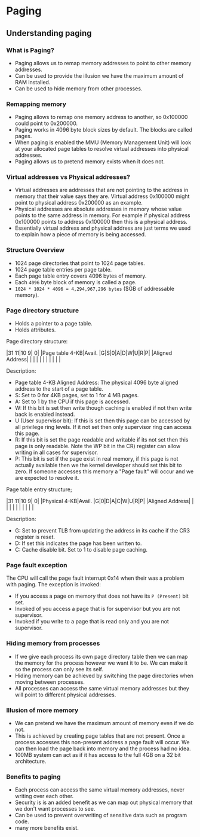 # Paging

## Understanding paging

### What is Paging?

- Paging allows us to remap memory addresses to point to other memory addresses.
- Can be used to provide the illusion we have the maximum amount of RAM installed.
- Can be used to hide memory from other processes.

### Remapping memory

- Paging allows to remap one memory address to another, so 0x100000 could point to 0x200000.
- Paging works in 4096 byte block sizes by default. The  blocks are called pages.
- When paging is enabled the MMU (Memory Management Unit) will look at your allocated page tables to resolve virtual addresses into physical addresses.
- Paging allows us to pretend memory exists when it does not.

### Virtual addresses vs Physical addresses?

- Virtual addresses are addresses that are not pointing to the address in memory that their value says they are. Virtual address 0x100000 might point to physical address 0x200000 as an example.
- Physical addresses are absolute addresses in memory whose value points to the same address in memory. For example if physical address 0x100000 points to address 0x100000 then this is a physical address.
- Essentially virtual address and physical address are just terms we used to explain how a piece of memory is being accessed.

### Structure Overview

- 1024 page directories that point to 1024 page tables.
- 1024 page table entries per page table.
- Each page table entry covers 4096 bytes of memory.
- Each `4096` byte block of memory is called a page.
- `1024 * 1024 * 4096 = 4,294,967,296 bytes` ($GB of addressable memory).

### Page directory structure

- Holds a pointer to a page table.
- Holds attributes.

Page directory structure:

|31           11|10     9|                0|
|Page table 4-KB|Avail.  |G|S|0|A|D|W|U|R|P|
|Aligned Address|        | | | | | | | | | |

Description:

- Page table 4-KB Aligned Address: The physical 4096 byte aligned address to the start of a page table.
- S: Set to 0 for 4KB pages, set to 1 for 4 MB pages.
- A: Set to 1 by the CPU if this page is accessed.
- W: If this bit is set then write though caching is enabled if not then write back is enabled instead.
- U (User supervisor bit): If this is set then this page can be accessed by all privilege ring levels. If it not set then only supervisor ring can access this page.
- R: If this bit is set the page readable and writable if its not set then this page is only readable. Note the WP bit in the CR) register can allow writing in all cases for supervisor.
- P: This bit is set if the page exist in real memory, if this page is not actually available then we the kernel developer should set this bit to zero. If someone accesses this memory a "Page fault" will occur and we are expected to resolve it.

Page table entry structure;

|31           11|10     9|                0|
|Physical   4-KB|Avail.  |G|0|D|A|C|W|U|R|P|
|Aligned Address|        | | | | | | | | | |

Description:

- G: Set to prevent TLB from updating the address in its cache if the CR3 register is reset.
- D: If set this indicates the page has been written to.
- C: Cache disable bit. Set to 1 to disable page caching.

### Page fault exception

The CPU will call the page fault interrupt 0x14 when their was a problem with paging.
The exception is invoked:

- If you access a page on memory that does not have its `P (Present)` bit set.
- Invoked of you access a page that is for supervisor but you are not supervisor.
- Invoked if you write to a page that is read only and you are not supervisor.

### Hiding memory from processes

- If we give each process its own page directory table then we can map the memory for the process however we want it to be. We can make it so the process can only see its self.
- Hiding memory can be achieved by switching the page directories when moving between processes.
- All processes can access the same virtual memory addresses but they will point to different physical addresses.

### Illusion of more memory

- We can pretend we have the maximum amount of memory even if we do not.
- This is achieved by creating page tables that are not present. Once a process accesses this non-present address a page fault will occur. We can then load the page back into memory and the process had no idea.
- 100MB system can act as if it has access to the full 4GB on a 32 bit architecture.

### Benefits to paging

- Each process can access the same virtual memory addresses, never writing over each other.
- Security is is an added benefit as we can map out physical memory that we don't want processes to see.
- Can be used to prevent overwriting of sensitive data such as program code.
- many more benefits exist.
